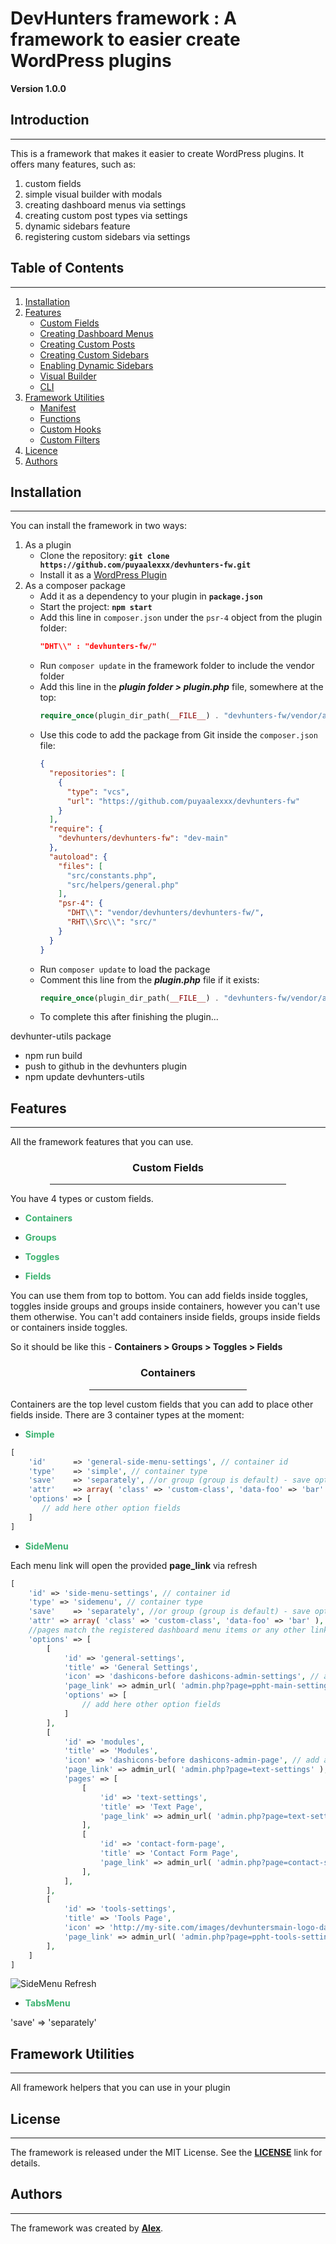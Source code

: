 # DevHunters framework : A framework to easier create WordPress plugins

**Version 1.0.0**

## **Introduction**

___

This is a framework that makes it easier to create WordPress plugins. It offers many features, such as:

1. custom fields
2. simple visual builder with modals
3. creating dashboard menus via settings
4. creating custom post types via settings
5. dynamic sidebars feature
6. registering custom sidebars via settings

## Table of Contents

___

1. [Installation](#Installation)
2. [Features](#Features)
    - [Custom Fields](#custom-fields)
    - [Creating Dashboard Menus](#Dasboard-Menus)
    - [Creating Custom Posts](#Custom-Posts)
    - [Creating Custom Sidebars](#Custom-Sidebars)
    - [Enabling Dynamic Sidebars](#Dynamic-Sidebars)
    - [Visual Builder](#Visual-Builder)
    - [CLI](#CLI)
3. [Framework Utilities](#Framework-Utilities)
    - [Manifest](#Manifest)
    - [Functions](#Functions)
    - [Custom Hooks](#Custom-Hooks)
    - [Custom Filters](#Custom-Filters)
4. [Licence](#License)
5. [Authors](#Authors)

## **Installation**

___

You can install the framework in two ways:

1. As a plugin
    - Clone the repository: **`git clone https://github.com/puyaalexxx/devhunters-fw.git`**
    - Install it as
      a [WordPress Plugin](https://www.wpbeginner.com/beginners-guide/step-by-step-guide-to-install-a-wordpress-plugin-for-beginners/)
2. As a composer package
    - Add it as a dependency to your plugin in **`package.json`**
    - Start the project: **`npm start`**
    - Add this line in `composer.json` under the `psr-4` object from the plugin folder:
      ```json
      "DHT\\" : "devhunters-fw/"
      ```
    - Run `composer update` in the framework folder to include the vendor folder
    - Add this line in the **_plugin folder > plugin.php_** file, somewhere at the top:
      ```php
      require_once(plugin_dir_path(__FILE__) . "devhunters-fw/vendor/autoload.php");
      ```
    - Use this code to add the package from Git inside the `composer.json` file:
      ```json
      {
        "repositories": [
          {
            "type": "vcs",
            "url": "https://github.com/puyaalexxx/devhunters-fw"
          }
        ],
        "require": {
          "devhunters/devhunters-fw": "dev-main"
        },
        "autoload": {
          "files": [
            "src/constants.php",
            "src/helpers/general.php"
          ],
          "psr-4": {
            "DHT\\": "vendor/devhunters/devhunters-fw/",
            "RHT\\Src\\": "src/"
          }
        }
      }
      ```
    - Run `composer update` to load the package
    - Comment this line from the **_plugin.php_** file if it exists:
      ```php
      require_once(plugin_dir_path(__FILE__) . "devhunters-fw/vendor/autoload.php");
      ```
    - To complete this after finishing the plugin...

devhunter-utils package

- npm run build
- push to github in the devhunters plugin
- npm update devhunters-utils

## **Features**

___

All the framework features that you can use.

<h3 id="custom-fields" style="text-align:center">Custom Fields</h3>

<hr style="width: 75%; margin: 0 auto;"/>

You have 4 types or custom fields.

- <p style="color: #3CB371;"><strong>Containers</strong></p>
- <p style="color: #3CB371;"><strong>Groups</strong></p>
- <p style="color: #3CB371;"><strong>Toggles</strong></p>
- <p style="color: #3CB371;"><strong>Fields</strong></p>

You can use them from top to bottom. You can add fields inside toggles, toggles inside groups and groups
inside containers, however you can't use them otherwise. You can't add containers inside fields, groups
inside fields or containers inside toggles.

So it should be like this - **Containers > Groups > Toggles > Fields**

<h3 style="text-align:center">Containers</h3>
<hr style="width: 50%; margin: 0 auto; "/>

Containers are the top level custom fields that you can add to place other fields inside.
There are 3 container types at the moment:

- <p style="color: #3CB371;"><strong>Simple</strong></p>

```php
[
    'id'      => 'general-side-menu-settings', // container id
    'type'    => 'simple', // container type
    'save'    => 'separately', //or group (group is default) - save options under one id (container id) or individually
    'attr'    => array( 'class' => 'custom-class', 'data-foo' => 'bar' ), // custom attributes added to the container
    'options' => [
       // add here other option fields
    ]
]
  ```

- <p style="color: #3CB371;"><strong>SideMenu</strong></p>

Each menu link will open the provided **page_link** via refresh

```php
[
    'id' => 'side-menu-settings', // container id
    'type' => 'sidemenu', // container type
    'save'    => 'separately', //or group (group is default) - save options under one id (container id) or individually
    'attr' => array( 'class' => 'custom-class', 'data-foo' => 'bar' ), // custom attributes added to the container
    //pages match the registered dashboard menu items or any other links
    'options' => [
        [
            'id' => 'general-settings',
            'title' => 'General Settings',
            'icon' => 'dashicons-before dashicons-admin-settings', // add a menu icon or image link
            'page_link' => admin_url( 'admin.php?page=ppht-main-settings' ), //page link where it should go
            'options' => [
                // add here other option fields
            ]
        ],
        [
            'id' => 'modules',
            'title' => 'Modules',
            'icon' => 'dashicons-before dashicons-admin-page', // add a menu icon or image link
            'page_link' => admin_url( 'admin.php?page=text-settings' ), // match the first page link from below pages
            'pages' => [
                [
                    'id' => 'text-settings',
                    'title' => 'Text Page',
                    'page_link' => admin_url( 'admin.php?page=text-settings' ), //page link where it should go
                ],
                [
                    'id' => 'contact-form-page',
                    'title' => 'Contact Form Page',
                    'page_link' => admin_url( 'admin.php?page=contact-settings' ), //page link where it should go
                ],
            ],
        ],
        [
            'id' => 'tools-settings',
            'title' => 'Tools Page',
            'icon' => 'http://my-site.com/images/devhuntersmain-logo-dashmenu.png', // add a menu icon or image link
            'page_link' => admin_url( 'admin.php?page=ppht-tools-settings' ), //page link where it should go
        ],
    ]
]
  ```

![SideMenu Refresh](https://live.staticflickr.com/65535/54233811784_4433525db5_b.jpg)

- <p style="color: #3CB371;"><strong>TabsMenu</strong></p>

'save' => 'separately'

## **Framework Utilities**

___

All framework helpers that you can use in your plugin

## **License**

___

The framework is released under the MIT License. See the **[LICENSE](https://opensource.org/license/MIT)** link
for details.

## **Authors**

___

The framework was created by **[Alex](https://github.com/puyaalexxx)**.
